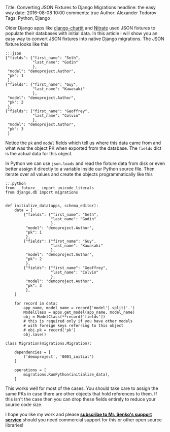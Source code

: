 Title: Converting JSON Fixtures to Django Migrations
headline: the easy way
date: 2016-08-08 10:00
comments: true
Author: Alexander Todorov
Tags: Python, Django

Older Django apps like
[django-chartit](https://github.com/chartit/django-chartit) and
[Nitrate](https://github.com/Nitrate/Nitrate) used JSON fixtures to populate
their databases with initial data. In this article I will show you an easy way
to convert JSON fixtures into native Django migrations.
The JSON fixture looks like this

    :::json
    {"fields": {"first_name": "Seth",
                "last_name": "Godin"
                },
     "model": "demoproject.Author",
     "pk": 1
     },
    {"fields": {"first_name": "Guy",
                "last_name": "Kawasaki"
                },
     "model": "demoproject.Author",
     "pk": 2
     },
    {"fields": {"first_name": "Geoffrey",
                "last_name": "Colvin"
                },
     "model": "demoproject.Author",
     "pk": 3
     }

Notice the `pk` and `model` fields which tell us where this data came from
and what was the object PK when exported from the database. The `fields`
dict is the actual data for this object.

In Python we can use `json.loads` and read the fixture data from disk or
even better assign it directly to a variable inside our Python source file.
Then iterate over all values and create the objects programmatically like this

    :::python
    from __future__ import unicode_literals
    from django.db import migrations
    
    
    def initialize_data(apps, schema_editor):
        data = [
            {"fields": {"first_name": "Seth",
                        "last_name": "Godin"
                        },
             "model": "demoproject.Author",
             "pk": 1
             },
            {"fields": {"first_name": "Guy",
                        "last_name": "Kawasaki"
                        },
             "model": "demoproject.Author",
             "pk": 2
             },
            {"fields": {"first_name": "Geoffrey",
                        "last_name": "Colvin"
                        },
             "model": "demoproject.Author",
             "pk": 3
             },
        ]

        for record in data:
            app_name, model_name = record['model'].split('.')
            ModelClass = apps.get_model(app_name, model_name)
            obj = ModelClass(**record['fields'])
            # this is required only if you have other models
            # with foreign keys referring to this object
            # obj.pk = record['pk']
            obj.save()
    
    class Migration(migrations.Migration):
    
        dependencies = [
            ('demoproject', '0001_initial')
        ]
    
        operations = [
            migrations.RunPython(initialize_data),
        ]


This works well for most of the cases. You should take care to assign the
same PKs in case there are other objects that hold references to them. If
this isn't the case then you can drop these fields entirely to reduce your
source code size.

I hope you like my work and please
**[subscribe to Mr. Senko's support service]({filename}pages/subscribe.html)**
should you need commercial support for this or other open source libraries!
